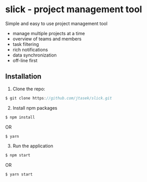# slick - project management tool

Simple and easy to use project management tool

* manage multiple projects at a time
* overview of teams and members
* task filtering
* rich notifications
* data synchronization
* off-line first

## Installation

1. Clone the repo:

```javascript
$ git clone https://github.com/jtasek/slick.git
```

2. Install npm packages

```javascript
$ npm install
```

OR

```javascript
$ yarn
```

3. Run the application

```javascript
$ npm start
```

OR

```javascript
$ yarn start
```
